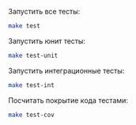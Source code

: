 Запустить все тесты:

```bash
make test
```

Запустить юнит тесты:

```bash
make test-unit
```

Запустить интеграционные тесты:

```bash
make test-int
```

Посчитать покрытие кода тестами:

```bash
make test-cov
```
